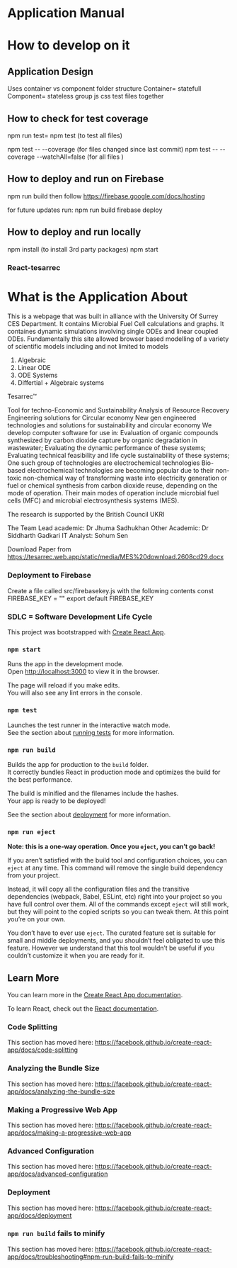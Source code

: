 

# Application Manual 

# How to develop on it 

## Application Design

Uses container vs component folder structure
Container= statefull 
Component= stateless
group js css test files together



## How to check for test coverage
npm run test= npm test (to test all files)

npm test -- --coverage (for files changed since last commit)
npm test -- --coverage --watchAll=false (for all files )

## How to deploy and run on Firebase

npm run build
then follow https://firebase.google.com/docs/hosting

for future updates run:
npm run build
firebase deploy
## How to deploy and run locally
npm install (to install 3rd party packages)
npm start



### React-tesarrec

# What is the Application About

This is a webpage that was built in alliance with the University Of Surrey CES Department. It contains Microbial Fuel Cell calculations and graphs. It containes dynamic simulations involving single ODEs and linear coupled ODEs. Fundamentally this site allowed browser based modelling of a variety of scientific models including and not limited to models 

1. Algebraic
2. Linear ODE
3. ODE Systems
4. Differtial + Algebraic systems

Tesarrec™


Tool for techno-Economic and Sustainability Analysis of Resource Recovery Engineering solutions for Circular economy
New gen engineered technologies and solutions for sustainability and circular economy
We develop computer software for use in:
Evaluation of organic compounds synthesized by carbon dioxide capture by organic degradation in wastewater;
Evaluating the dynamic performance of these systems;
Evaluating technical feasibility and life cycle sustainability of these systems;
One such group of technologies are electrochemical technologies
Bio-based electrochemical technologies are becoming popular due to their non-toxic non-chemical way of transforming waste into electricity generation or fuel or chemical synthesis from carbon dioxide reuse, depending on the mode of operation. Their main modes of operation include microbial fuel cells (MFC) and microbial electrosynthesis systems (MES).

The research is supported by the
British Council
UKRI

The Team
Lead academic: Dr Jhuma Sadhukhan
Other Academic: Dr Siddharth Gadkari
IT Analyst: Sohum Sen

Download Paper from
https://tesarrec.web.app/static/media/MES%20download.2608cd29.docx

### Deployment to Firebase
Create a file called src/firebasekey.js with the following contents
const FIREBASE_KEY = "<Put Your Key here from Google Firebase>"
export default FIREBASE_KEY 




### SDLC = Software Development Life Cycle
This project was bootstrapped with [Create React App](https://github.com/facebook/create-react-app).

### `npm start`

Runs the app in the development mode.<br />
Open [http://localhost:3000](http://localhost:3000) to view it in the browser.

The page will reload if you make edits.<br />
You will also see any lint errors in the console.

### `npm test`

Launches the test runner in the interactive watch mode.<br />
See the section about [running tests](https://facebook.github.io/create-react-app/docs/running-tests) for more information.

### `npm run build`

Builds the app for production to the `build` folder.<br />
It correctly bundles React in production mode and optimizes the build for the best performance.

The build is minified and the filenames include the hashes.<br />
Your app is ready to be deployed!

See the section about [deployment](https://facebook.github.io/create-react-app/docs/deployment) for more information.

### `npm run eject`

**Note: this is a one-way operation. Once you `eject`, you can’t go back!**

If you aren’t satisfied with the build tool and configuration choices, you can `eject` at any time. This command will remove the single build dependency from your project.

Instead, it will copy all the configuration files and the transitive dependencies (webpack, Babel, ESLint, etc) right into your project so you have full control over them. All of the commands except `eject` will still work, but they will point to the copied scripts so you can tweak them. At this point you’re on your own.

You don’t have to ever use `eject`. The curated feature set is suitable for small and middle deployments, and you shouldn’t feel obligated to use this feature. However we understand that this tool wouldn’t be useful if you couldn’t customize it when you are ready for it.

## Learn More

You can learn more in the [Create React App documentation](https://facebook.github.io/create-react-app/docs/getting-started).

To learn React, check out the [React documentation](https://reactjs.org/).

### Code Splitting

This section has moved here: https://facebook.github.io/create-react-app/docs/code-splitting

### Analyzing the Bundle Size

This section has moved here: https://facebook.github.io/create-react-app/docs/analyzing-the-bundle-size

### Making a Progressive Web App

This section has moved here: https://facebook.github.io/create-react-app/docs/making-a-progressive-web-app

### Advanced Configuration

This section has moved here: https://facebook.github.io/create-react-app/docs/advanced-configuration

### Deployment

This section has moved here: https://facebook.github.io/create-react-app/docs/deployment

### `npm run build` fails to minify

This section has moved here: https://facebook.github.io/create-react-app/docs/troubleshooting#npm-run-build-fails-to-minify


